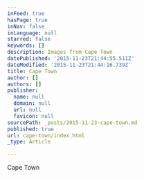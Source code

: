 ```yaml
---
inFeed: true
hasPage: true
inNav: false
inLanguage: null
starred: false
keywords: []
description: Images from Cape Town
datePublished: '2015-11-23T21:44:55.511Z'
dateModified: '2015-11-23T21:44:16.739Z'
title: Cape Town
author: []
authors: []
publisher:
  name: null
  domain: null
  url: null
  favicon: null
sourcePath: _posts/2015-11-23-cape-town.md
published: true
url: cape-town/index.html
_type: Article

---
```

Cape Town
